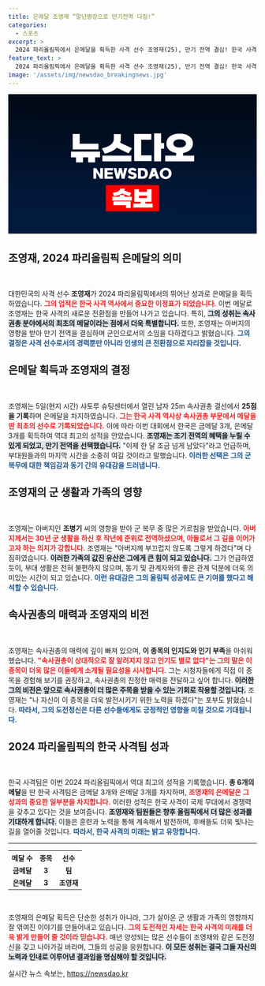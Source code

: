 ```yaml
---
title: 은메달 조영재 “말년병장으로 만기전역 다짐!”
categories:
  - 스포츠
excerpt: >
  2024 파리올림픽에서 은메달을 획득한 사격 선수 조영재(25), 만기 전역 결심! 한국 사격사에서 최초의 속사권총 메달리스트로 역사적 순간을 남기며 군 생활도 동기들과 함께 마무리하겠다고 밝혔습니다.
feature_text: >
  2024 파리올림픽에서 은메달을 획득한 사격 선수 조영재(25), 만기 전역 결심! 한국 사격사에서 최초의 속사권총 메달리스트로 역사적 순간을 남기며 군 생활도 동기들과 함께 마무리하겠다고 밝혔습니다.
image: '/assets/img/newsdao_breakingnews.jpg'
---
```


<p><img src="/assets/img/newsdao_breakingnews.jpg" alt="ranknews 속보" /></p>

<h2 data-ke-size="size26">조영재, 2024 파리올림픽 은메달의 의미</h2>

<p data-ke-size="size16">&nbsp;</p>

<p>대한민국의 사격 선수 <b>조영재</b>가 2024 파리올림픽에서의 뛰어난 성과로 은메달을 획득하였습니다. <b><span style="color: #ee2323;">그의 업적은 한국 사격 역사에서 중요한 이정표가 되었습니다.</span></b> 이번 메달로 조영재는 한국 사격의 새로운 전환점을 만들어 나가고 있습니다. 특히, <b><span style="background-color: #21538527;">그의 성취는 속사권총 분야에서의 최초의 메달이라는 점에서 더욱 특별합니다.</span></b> 또한, 조영재는 아버지의 영향을 받아 만기 전역을 결심하며 군인으로서의 소임을 다하겠다고 밝혔습니다. <b><span style="color: #1a5490;">그의 결정은 사격 선수로서의 경력뿐만 아니라 인생의 큰 전환점으로 자리잡을 것입니다.</span></b></p>

<h2 data-ke-size="size26">은메달 획득과 조영재의 결정</h2>

<p data-ke-size="size16">&nbsp;</p>

<p>조영재는 5일(현지 시간) 샤토루 슈팅센터에서 열린 남자 25m 속사권총 결선에서 <b>25점을 기록</b>하며 은메달을 차지하였습니다. <b><span style="color: #ee2323;">그는 한국 사격 역사상 속사권총 부문에서 메달을 딴 최초의 선수로 기록되었습니다.</span></b> 이에 따라 이번 대회에서 한국은 금메달 3개, 은메달 3개를 획득하여 역대 최고의 성적을 안았습니다. <b><span style="background-color: #21538527;">조영재는 조기 전역의 혜택을 누릴 수 있게 되었고, 만기 전역을 선택했습니다.</span></b> "이제 한 달 조금 넘게 남았다"라고 언급하며, 부대원들과의 마지막 시간을 소중히 여길 것이라고 말했습니다. <b><span style="color: #1a5490;">이러한 선택은 그의 군 복무에 대한 책임감과 동기 간의 유대감을 드러냅니다.</span></b></p>

<h2 data-ke-size="size26">조영재의 군 생활과 가족의 영향</h2>

<p data-ke-size="size16">&nbsp;</p>

<p>조영재는 아버지인 <b>조병기</b> 씨의 영향을 받아 군 복무 중 많은 가르침을 받았습니다. <b><span style="color: #ee2323;">아버지께서는 30년 군 생활을 하신 후 작년에 준위로 전역하셨으며, 아들로서 그 길을 이어가고자 하는 의지가 강합니다.</span></b> 조영재는 "아버지께 부끄럽지 않도록 그렇게 하겠다"며 다짐하였습니다. <b><span style="background-color: #21538527;">이러한 가족의 값진 유산은 그에게 큰 힘이 되고 있습니다.</span></b> 그가 언급하였듯이, 부대 생활은 전혀 불편하지 않으며, 동기 및 관계자와의 좋은 관계 덕분에 더욱 의미있는 시간이 되고 있습니다. <b><span style="color: #1a5490;">이런 유대감은 그의 올림픽 성공에도 큰 기여를 했다고 해석할 수 있습니다.</span></b></p>

<h2 data-ke-size="size26">속사권총의 매력과 조영재의 비전</h2>

<p data-ke-size="size16">&nbsp;</p>

<p>조영재는 속사권총의 매력에 깊이 빠져 있으며, <b>이 종목의 인지도와 인기 부족</b>을 아쉬워했습니다. <b><span style="color: #ee2323;">"속사권총이 상대적으로 잘 알려지지 않고 인기도 별로 없다"는 그의 말은 이 종목이 더욱 많은 이들에게 소개될 필요성을 시사합니다.</span></b> 그는 시청자들에게 직접 이 종목을 경험해 보기를 권장하고, 속사권총의 진정한 매력을 전달하고 싶어 합니다. <b><span style="background-color: #21538527;">이러한 그의 비전은 앞으로 속사권총이 더 많은 주목을 받을 수 있는 기회로 작용할 것입니다.</span></b> 조영재는 "나 자신이 이 종목을 더욱 발전시키기 위한 노력을 하겠다"는 포부도 밝혔습니다. <b><span style="color: #1a5490;">따라서, 그의 도전정신은 다른 선수들에게도 긍정적인 영향을 미칠 것으로 기대됩니다.</span></b></p>

<h2 data-ke-size="size26">2024 파리올림픽의 한국 사격팀 성과</h2>

<p data-ke-size="size16">&nbsp;</p>

<p>한국 사격팀은 이번 2024 파리올림픽에서 역대 최고의 성적을 기록했습니다. <b>총 6개의 메달</b>을 딴 한국 사격팀은 금메달 3개와 은메달 3개를 차지하며, <b><span style="color: #ee2323;">조영재의 은메달은 그 성과의 중요한 일부분을 차지합니다.</span></b> 이러한 성적은 한국 사격이 국제 무대에서 경쟁력을 갖추고 있다는 것을 보여줍니다. <b><span style="background-color: #21538527;">조영재와 팀원들은 향후 올림픽에서 더 많은 성과를 기대하게 합니다.</span></b> 이들은 훈련과 노력을 통해 계속해서 발전하며, 후배들도 더욱 빛나는 길을 열어줄 것입니다. <b><span style="color: #1a5490;">따라서, 한국 사격의 미래는 밝고 유망합니다.</span></b></p>

<hr>

<table>
    <tr>
        <th style="text-align: center; height: 17px;"><b>메달 수</b></th>
        <th style="text-align: center; height: 17px;"><b>종목</b></th>
        <th style="text-align: center; height: 17px;"><b>선수</b></th>
    </tr>
    <tr>
        <td style="text-align: center; height: 17px;"><b>금메달</b></td>
        <td style="text-align: center; height: 17px;"><b>3</b></td>
        <td style="text-align: center; height: 17px;"><b>팀</b></td>
    </tr>
    <tr>
        <td style="text-align: center; height: 17px;"><b>은메달</b></td>
        <td style="text-align: center; height: 17px;"><b>3</b></td>
        <td style="text-align: center; height: 17px;"><b>조영재</b></td>
    </tr>
</table>

<p data-ke-size="size16">&nbsp;</p>

<p>조영재의 은메달 획득은 단순한 성취가 아니라, 그가 살아온 군 생활과 가족의 영향까지 잘 엮여진 이야기를 만들어내고 있습니다. <b><span style="color: #ee2323;">그의 도전적인 자세는 한국 사격의 미래를 더욱 밝게 만들어 줄 것이라 믿습니다.</span></b> 매년 양성되는 많은 선수들이 조영재와 같은 도전정신을 갖고 나아가길 바라며, 그들의 성공을 응원합니다. <b><span style="background-color: #21538527;">이 모든 성취는 결국 그들 자신의 노력과 인내로 이루어낸 결과임을 명심해야 할 것입니다.</span></b></p>
실시간 뉴스 속보는, <a href="https://newsdao.kr" rel="dofollow">https://newsdao.kr</a>


